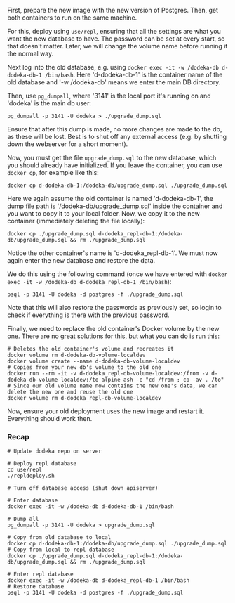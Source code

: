 First, prepare the new image with the new version of Postgres. Then, get both containers to run on the same machine. 

For this, deploy using `use/repl`, ensuring that all the settings are what you want the new database to have. The password can be set at every start, so that doesn't matter. Later, we will change the volume name before running it the normal way.

Next log into the old database, e.g. using `docker exec -it -w /dodeka-db d-dodeka-db-1 /bin/bash`. Here 'd-dodeka-db-1' is the container name of the old database and '-w /dodeka-db' means we enter the main DB directory.

Then, use `pg_dumpall`, where '3141' is the local port it's running on and 'dodeka' is the main db user:

```shell
pg_dumpall -p 3141 -U dodeka > ./upgrade_dump.sql
```

Ensure that after this dump is made, no more changes are made to the db, as these will be lost. Best is to shut off any external access (e.g. by shutting down the webserver for a short moment).

Now, you must get the file `upgrade_dump.sql` to the new database, which you should already have initialized.
If you leave the container, you can use `docker cp`, for example like this:

```shell
docker cp d-dodeka-db-1:/dodeka-db/upgrade_dump.sql ./upgrade_dump.sql
```

Here we again assume the old container is named 'd-dodeka-db-1', the dump file path is '/dodeka-db/upgrade_dump.sql' inside the container and you want to copy it to your local folder. Now, we copy it to the new container (immediately deleting the file locally):

```shell
docker cp ./upgrade_dump.sql d-dodeka_repl-db-1:/dodeka-db/upgrade_dump.sql && rm ./upgrade_dump.sql
```

Notice the other container's name is 'd-dodeka_repl-db-1'. We must now again enter the new database and restore the data.

We do this using the following command (once we have entered with `docker exec -it -w /dodeka-db d-dodeka_repl-db-1 /bin/bash`):

```shell
psql -p 3141 -U dodeka -d postgres -f ./upgrade_dump.sql
```

Note that this will also restore the passwords as previously set, so login to check if everything is there with the previous password.

Finally, we need to replace the old container's Docker volume by the new one. There are no great solutions for this, but what you can do is run this:

```shell
# Deletes the old container's volume and recreates it
docker volume rm d-dodeka-db-volume-localdev
docker volume create --name d-dodeka-db-volume-localdev
# Copies from your new db's volume to the old one
docker run --rm -it -v d-dodeka_repl-db-volume-localdev:/from -v d-dodeka-db-volume-localdev:/to alpine ash -c "cd /from ; cp -av . /to"
# Since our old volume name now contains the new one's data, we can delete the new one and reuse the old one
docker volume rm d-dodeka_repl-db-volume-localdev
```

Now, ensure your old deployment uses the new image and restart it. Everything should work then.

### Recap

```shell
# Update dodeka repo on server

# Deploy repl database
cd use/repl
./repldeploy.sh

# Turn off database access (shut down apiserver)

# Enter database
docker exec -it -w /dodeka-db d-dodeka-db-1 /bin/bash

# Dump all
pg_dumpall -p 3141 -U dodeka > upgrade_dump.sql

# Copy from old database to local
docker cp d-dodeka-db-1:/dodeka-db/upgrade_dump.sql ./upgrade_dump.sql
# Copy from local to repl database
docker cp ./upgrade_dump.sql d-dodeka_repl-db-1:/dodeka-db/upgrade_dump.sql && rm ./upgrade_dump.sql

# Enter repl database
docker exec -it -w /dodeka-db d-dodeka_repl-db-1 /bin/bash
# Restore database
psql -p 3141 -U dodeka -d postgres -f ./upgrade_dump.sql
```
